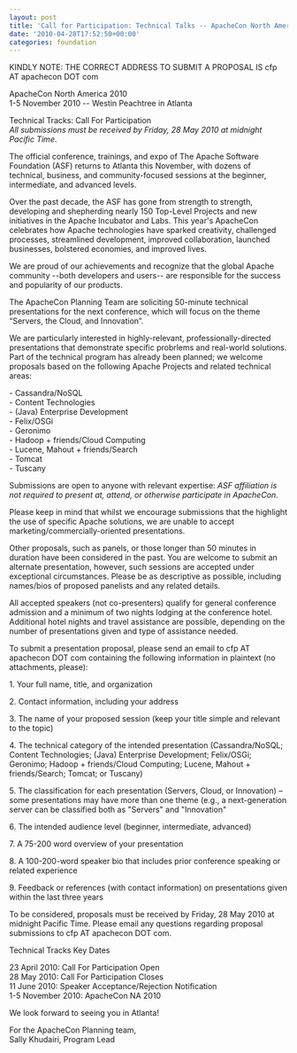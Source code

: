 ```yaml
---
layout: post
title: 'Call for Participation: Technical Talks -- ApacheCon North America 2010 '
date: '2010-04-28T17:52:50+00:00'
categories: foundation
---
```

KINDLY NOTE: THE CORRECT ADDRESS TO SUBMIT A PROPOSAL IS cfp AT apachecon DOT com<p>
<p>
<bold>ApacheCon North America 2010<br>
1-5 November 2010 -- Westin Peachtree in Atlanta<br>
<p>
Technical Tracks: Call For Participation</bold><br>
<em>All submissions must be received by Friday, 28 May 2010 at midnight Pacific Time</em>.<br>
<p>
<p>
The official conference, trainings, and expo of The Apache Software Foundation (ASF) returns to Atlanta this November, with dozens of technical, business, and community-focused sessions at the beginner, intermediate, and advanced levels. 
<p>
Over the past decade, the ASF has gone from strength to strength, developing and shepherding nearly 150 Top-Level Projects and new initiatives in the Apache Incubator and Labs. This year's ApacheCon celebrates how Apache technologies have sparked creativity, challenged processes, streamlined development, improved collaboration, launched businesses, bolstered economies, and improved lives.
<p>
We are proud of our achievements and recognize that the global Apache community --both developers and users-- are responsible for the success and popularity of our products.
<p>
The ApacheCon Planning Team are soliciting 50-minute technical presentations for the next conference, which will focus on the theme “Servers, the Cloud, and Innovation”.
<p>
We are particularly interested in highly-relevant, professionally-directed presentations that demonstrate specific probrlems and real-world solutions. Part of the technical program has already been planned; we welcome proposals based on the following Apache Projects and related technical areas:
<p>
- Cassandra/NoSQL<br>
- Content Technologies<br>
- (Java) Enterprise Development<br>
- Felix/OSGi<br>
- Geronimo<br>
- Hadoop + friends/Cloud Computing<br>
- Lucene, Mahout + friends/Search<br>
- Tomcat<br>
- Tuscany<br>
<p>
<p>
Submissions are open to anyone with relevant expertise: <em><bold>ASF affiliation is not required to present at, attend, or otherwise participate in ApacheCon</bold></em>.
<p>
Please keep in mind that whilst we encourage submissions that the highlight the use of specific Apache solutions, we are unable to accept marketing/commercially-oriented presentations.
<p>
Other proposals, such as panels, or those longer than 50 minutes in duration have been considered in the past. You are welcome to submit an alternate presentation, however, such sessions are accepted under exceptional circumstances. Please be as descriptive as possible, including names/bios of proposed panelists and any related details.
<p>
All accepted speakers (not co-presenters) qualify for general conference admission and a minimum of two nights lodging at the conference hotel. Additional hotel nights and travel assistance are possible, depending on the number of presentations given and type of assistance needed.
<p>
To submit a presentation proposal, please send an email to cfp AT apachecon DOT com containing the following information in plaintext (no attachments, please):
<p>
1. Your full name, title, and organization
<p>
2. Contact information, including your address
<p>
3. The name of your proposed session (keep your title simple and relevant to the topic)
<p>
4. The technical category of the intended presentation (Cassandra/NoSQL; Content Technologies; (Java) Enterprise Development; Felix/OSGi; Geronimo; Hadoop + friends/Cloud Computing; Lucene, Mahout + friends/Search; Tomcat; or Tuscany)
<p>
5. The classification for each presentation (Servers, Cloud, or Innovation) – some presentations may have more than one theme (e.g., a next-generation server can be classified both as "Servers" and "Innovation"
<p>
6. The intended audience level (beginner, intermediate, advanced)
<p>
7. A 75-200 word overview of your presentation
<p>
8. A 100-200-word speaker bio that includes prior conference speaking or related experience
<p>
9. Feedback or references (with contact information) on presentations given within the last three years
<p>
<p>
To be considered, proposals must be received by Friday, 28 May 2010 at midnight Pacific Time. Please email any questions regarding proposal submissions to cfp AT apachecon DOT com.
<p>

<bold>Technical Tracks Key Dates</bold>
<p>
23 April 2010: Call For Participation Open<br>
28 May 2010: Call For Participation Closes<br>
11 June 2010: Speaker Acceptance/Rejection Notification<br>
1-5 November 2010: ApacheCon NA 2010<br>
<p>

We look forward to seeing you in Atlanta! 
<p>
For the ApacheCon Planning team,<br>
Sally Khudairi, Program Lead<br>
